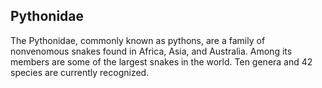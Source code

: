 ## Pythonidae

The Pythonidae, commonly known as pythons, are a family of nonvenomous snakes found in Africa, Asia, and Australia. Among its members are some of the largest snakes in the world. Ten genera and 42 species are currently recognized.
